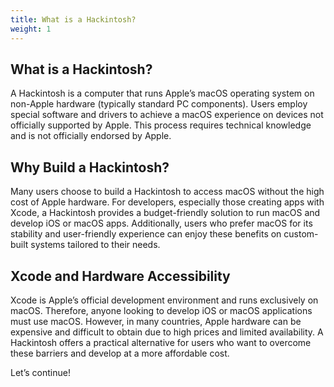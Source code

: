 ```yaml
---
title: What is a Hackintosh?
weight: 1
---
```


## What is a Hackintosh?

A Hackintosh is a computer that runs Apple’s macOS operating system on non-Apple hardware (typically standard PC components). Users employ special software and drivers to achieve a macOS experience on devices not officially supported by Apple. This process requires technical knowledge and is not officially endorsed by Apple.

## Why Build a Hackintosh?

Many users choose to build a Hackintosh to access macOS without the high cost of Apple hardware. For developers, especially those creating apps with Xcode, a Hackintosh provides a budget-friendly solution to run macOS and develop iOS or macOS apps. Additionally, users who prefer macOS for its stability and user-friendly experience can enjoy these benefits on custom-built systems tailored to their needs.

## Xcode and Hardware Accessibility

Xcode is Apple’s official development environment and runs exclusively on macOS. Therefore, anyone looking to develop iOS or macOS applications must use macOS. However, in many countries, Apple hardware can be expensive and difficult to obtain due to high prices and limited availability. A Hackintosh offers a practical alternative for users who want to overcome these barriers and develop at a more affordable cost.

Let’s continue!
